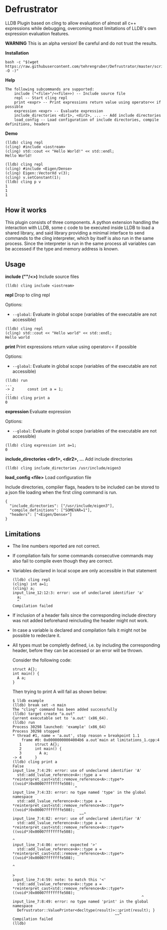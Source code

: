 # Defrustrator

LLDB Plugin based on cling to allow evaluation of almost all c++ expressions while debugging, overcoming most limitations
of LLDB's own expression evaluation features.

__WARNING__ This is an alpha version! Be careful and do not trust the results.

__Installation__

```
bash -c "$(wget https://raw.githubusercontent.com/tehrengruber/Defrustrator/master/scripts/install.sh -O -)"
```

__Help__
```
The following subcommands are supported:
    include ("<file>"/<<file>>) -- Include source file
    repl -- Start cling repl
    print <expr> -- Print expressions return value using operator<< if possible
    expression <expr> -- Evaluate expression
    include_directories <dir1>, <dir2>, ... -- Add include directories
    load_config -- Load configuration of include directories, compile definitions, headers
```

__Demo__
```
(lldb) cling repl
(cling) #include <iostream>
(cling) std::cout << "Hello World!" << std::endl;
Hello World!
```

```
(lldb) cling repl
(cling) #include <Eigen/Dense>
(cling) Eigen::VectorXd v(3);
(cling) v.setConstant(1);
(lldb) cling p v
1
1
1
```

## How it works

This plugin consists of three components. A python extension handling the interaction with LLDB, some c code to be 
executed inside LLDB to load a shared library, and said library providing a minimal interface to send commands to the 
cling interpreter, which by itself is also run in the same process. Since the interpreter is run in the same process
all variables can be accessed if the type and memory address is known.

## Usage

__include ("<file>"/<<file>>)__ Include source files

```
(lldb) cling include <iostream>
```

__repl__ Drop to cling repl

Options:
 - `--global`: Evaluate in global scope (variables of the executable are not accessible)

```
(lldb) cling repl
(cling) std::cout << "Hello world" << std::endl;
Hello world
```

__print <expr>__ Print expressions return value using operator<< if possible

Options:
 - `--global`: Evaluate in global scope (variables of the executable are not accessible)

```
(lldb) run
...
-> 2   	  const int a = 1;
...
(lldb) cling print a
0
```

__expression <expr>__ Evaluate expression

Options:
 - `--global`: Evaluate in global scope (variables of the executable are not accessible)

```
(lldb) cling expression int a=1;
0
```

__include_directories \<dir1\>, \<dir2\>, ...__ Add include directories

```
(lldb) cling include_directories /usr/include/eigen3
```

__load_config \<file\>__ Load configuration file

Include directories, compiler flags, headers to be included can be stored to a json file loading when the first cling
command is run.

```
{
  "include_directories": ["/usr/include/eigen3"],
  "compile_definitions": ["SOMEVAR=1"],
  "headers": ["<Eigen/Dense>"]
}
```

## Limitations

- The line numbers reported are not correct.

- If compilation fails for some commands consecutive commands may also fail to compile even though they are correct.

- Variables declared in local scope are only accessible in that statement

    ```
    (lldb) cling repl
    (cling) int a=1;
    (cling) a;
    input_line_12:12:3: error: use of undeclared identifier 'a'
      a;
      ^
    Compilation failed
    ```

- If inclusion of a header fails since the corresponding include directory was not added beforehand reincluding the
  header might not work.

- In case a variable is declared and compilation fails it might not be possible to redeclare it.

- All types must be completly defined, i.e. by including the corresponding header, before they can be accessed
  or an error will be thrown.

  Consider the following code:
  ```
  struct A{};
  int main() {
    A a;
  }
  ```
  Then trying to print A will fail as shown below:
  ```
  $ lldb example
  (lldb) break set -n main
  The "cling" command has been added successfully
  (lldb) target create "a.out"
  Current executable set to 'a.out' (x86_64).
  (lldb) run
  Process 30298 launched: 'example' (x86_64)
  Process 30298 stopped
  * thread #1, name = 'a.out', stop reason = breakpoint 1.1
      frame #0: 0x00000000004004b6 a.out`main at limitations_1.cpp:4
     1   	struct A{};
     2   	int main() {
     3   	  A a;
  -> 4   	}
  (lldb) cling print a
  False
  input_line_7:4:29: error: use of undeclared identifier 'A'
    std::add_lvalue_reference<A>::type a = *reinterpret_cast<std::remove_reference<A>::type*>((void*)0x00007fffffffe508);
                              ^
  input_line_7:4:33: error: no type named 'type' in the global namespace
    std::add_lvalue_reference<A>::type a = *reinterpret_cast<std::remove_reference<A>::type*>((void*)0x00007fffffffe508);
                                ~~^
  input_line_7:4:82: error: use of undeclared identifier 'A'
    std::add_lvalue_reference<A>::type a = *reinterpret_cast<std::remove_reference<A>::type*>((void*)0x00007fffffffe508);
                                                                                   ^
  input_line_7:4:86: error: expected '>'
    std::add_lvalue_reference<A>::type a = *reinterpret_cast<std::remove_reference<A>::type*>((void*)0x00007fffffffe508);
                                                                                       ^
                                                                                       >
  input_line_7:4:59: note: to match this '<'
    std::add_lvalue_reference<A>::type a = *reinterpret_cast<std::remove_reference<A>::type*>((void*)0x00007fffffffe508);
                                                            ^
  input_line_7:8:49: error: no type named 'print' in the global namespace
    Defrustrator::ValuePrinter<decltype(result)>::print(result); }
                                                ~~^
  Compilation failed
  (lldb)
  ```